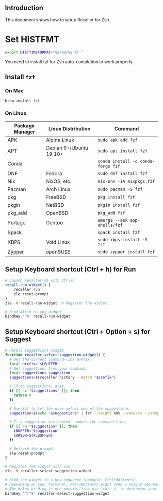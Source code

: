 ## Introduction

This document shows how to setup Recaller for Zsh.

# Set HISTFMT
```sh
export HISTTIMEFORMAT="%d/%m/%y %T "
```

You need to install fzf for Zsh auto-completion to work properly.

## Install `fzf`

### On Mac
```sh
brew install fzf
```

### On Linux

| Package Manager | Linux Distribution      | Command                            |
| --------------- | ----------------------- | ---------------------------------- |
| APK             | Alpine Linux            | `sudo apk add fzf`                 |
| APT             | Debian 9+/Ubuntu 19.10+ | `sudo apt install fzf`             |
| Conda           |                         | `conda install -c conda-forge fzf` |
| DNF             | Fedora                  | `sudo dnf install fzf`             |
| Nix             | NixOS, etc.             | `nix-env -iA nixpkgs.fzf`          |
| Pacman          | Arch Linux              | `sudo pacman -S fzf`               |
| pkg             | FreeBSD                 | `pkg install fzf`                  |
| pkgin           | NetBSD                  | `pkgin install fzf`                |
| pkg_add         | OpenBSD                 | `pkg_add fzf`                      |
| Portage         | Gentoo                  | `emerge --ask app-shells/fzf`      |
| Spack           |                         | `spack install fzf`                |
| XBPS            | Void Linux              | `sudo xbps-install -S fzf`         |
| Zypper          | openSUSE                | `sudo zypper install fzf`          |


## Setup Keyboard shortcut (Ctrl + h) for Run

```sh
# Launch recaller UI with Ctrl+h
recall-run-widget() {
    recaller run
    zle reset-prompt
}
zle -N recall-run-widget  # Register the widget

# Bind Alt+h to the widget
bindkey '^h' recall-run-widget
```

## Setup Keyboard shortcut (Ctrl + Option + s) for Suggest

```sh
# Recall suggestions widget
function recaller-select-suggestion-widget() {
  # Get the current command-line prefix.
  local prefix="$LBUFFER"
  # Get suggestions from your command.
  local suggestions suggestion
  suggestions=$(recaller history --match "$prefix")

  # If no suggestions, exit.
  if [[ -z "$suggestions" ]]; then
    return 0
  fi

  # Use fzf to let the user select one of the suggestions.
  suggestion=$(echo "$suggestions" | fzf --height 40% --reverse --prompt="Recalled History ⚡> ")

  # If a suggestion was chosen, update the command line.
  if [[ -n "$suggestion" ]]; then
    LBUFFER="$suggestion"
    CURSOR=${#LBUFFER}
  fi

  # Refresh the prompt.
  zle reset-prompt
}

# Register the widget with zle.
zle -N recaller-select-suggestion-widget

# Bind the widget to a key sequence (example: Ctrl+Option+s).
# Depending on your terminal, Ctrl+Option+s might send a unique sequence.
# The below binding is one possibility; use `cat -v` to determine your terminal's sequence.
bindkey '^[^S' recaller-select-suggestion-widget
```
